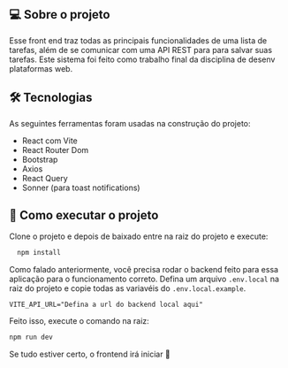 

## 💻 Sobre o projeto

Esse front end traz todas as principais funcionalidades de uma lista de tarefas, além de se comunicar com uma API REST para para salvar suas tarefas. Este sistema foi feito como trabalho final da disciplina de desenv plataformas web.

## 🛠 Tecnologias

As seguintes ferramentas foram usadas na construção do projeto:

- React com Vite
- React Router Dom
- Bootstrap
- Axios
- React Query
- Sonner (para toast notifications)

## 🚀 Como executar o projeto

Clone o projeto e depois de baixado entre na raiz do projeto e execute:

```bash
  npm install
```

Como falado anteriormente, você precisa rodar o backend feito para essa aplicação para o funcionamento correto. Defina um arquivo `.env.local` na raiz do projeto e copie todas as variavéis do `.env.local.example`.

```
VITE_API_URL="Defina a url do backend local aqui"
```

Feito isso, execute o comando na raiz:

```bash
npm run dev
```

Se tudo estiver certo, o frontend irá iniciar 🚀
